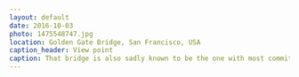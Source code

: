 ```yaml
---
layout: default
date: 2016-10-03
photo: 1475548747.jpg
location: Golden Gate Bridge, San Francisco, USA
caption_header: View point
caption: That bridge is also sadly known to be the one with most commited suicide in the United States. In the background of the picture, the city of San Francisco.
---
```


